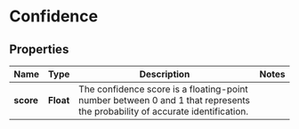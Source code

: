 

# Confidence


## Properties

| Name | Type | Description | Notes |
|------------ | ------------- | ------------- | -------------|
|**score** | **Float** | The confidence score is a floating-point number between 0 and 1 that represents the probability of accurate identification. |  |



